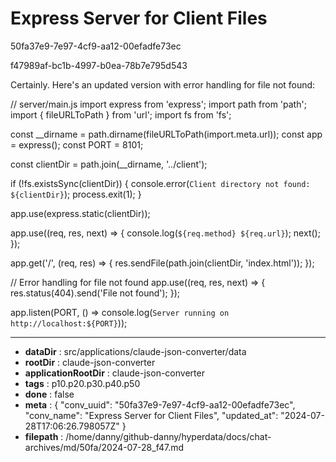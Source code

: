 # Express Server for Client Files

50fa37e9-7e97-4cf9-aa12-00efadfe73ec

f47989af-bc1b-4997-b0ea-78b7e795d543

 Certainly. Here's an updated version with error handling for file not found:

// server/main.js
import express from 'express';
import path from 'path';
import { fileURLToPath } from 'url';
import fs from 'fs';

const __dirname = path.dirname(fileURLToPath(import.meta.url));
const app = express();
const PORT = 8101;

const clientDir = path.join(__dirname, '../client');

if (!fs.existsSync(clientDir)) {
  console.error(`Client directory not found: ${clientDir}`);
  process.exit(1);
}

app.use(express.static(clientDir));

app.use((req, res, next) => {
  console.log(`${req.method} ${req.url}`);
  next();
});

app.get('/', (req, res) => {
  res.sendFile(path.join(clientDir, 'index.html'));
});

// Error handling for file not found
app.use((req, res, next) => {
  res.status(404).send('File not found');
});

app.listen(PORT, () => console.log(`Server running on http://localhost:${PORT}`));

---

* **dataDir** : src/applications/claude-json-converter/data
* **rootDir** : claude-json-converter
* **applicationRootDir** : claude-json-converter
* **tags** : p10.p20.p30.p40.p50
* **done** : false
* **meta** : {
  "conv_uuid": "50fa37e9-7e97-4cf9-aa12-00efadfe73ec",
  "conv_name": "Express Server for Client Files",
  "updated_at": "2024-07-28T17:06:26.798057Z"
}
* **filepath** : /home/danny/github-danny/hyperdata/docs/chat-archives/md/50fa/2024-07-28_f47.md